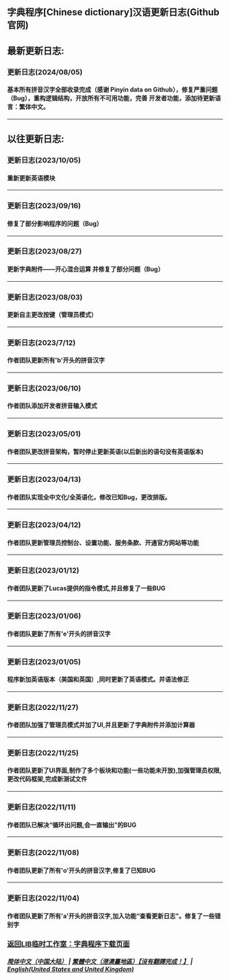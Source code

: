 ## 字典程序[Chinese dictionary]汉语更新日志(Github官网)
## 最新更新日志:
### 更新日志(2024/08/05)

#### 基本所有拼音汉字全部收录完成（感谢 Pinyin data on Github），修复严重问题（Bug），重构逻辑结构，开放所有不可用功能，完善 开发者功能，添加待更新语言：繁体中文。
--------------------------------
## 以往更新日志:
### 更新日志(2023/10/05)

#### 重新更新英语模块
--------------------------------
### 更新日志(2023/09/16)

#### 修复了部分影响程序的问题（Bug）
--------------------------------
### 更新日志(2023/08/27)

#### 更新字典附件——开心混合运算 并修复了部分问题（Bug）
--------------------------------
### 更新日志(2023/08/03)

#### 更新自主更改按键（管理员模式）

--------------------------------
### 更新日志(2023/7/12)

#### 作者团队更新所有'b'开头的拼音汉字

--------------------------------

### 更新日志(2023/06/10)

#### 作者团队添加开发者拼音输入模式

--------------------------------

### 更新日志(2023/05/01)

#### 作者团队更改拼音架构，暂时停止更新英语(以后新出的语句没有英语版本)

--------------------------------

### 更新日志(2023/04/13)

#### 作者团队实现全中文化/全英语化，修改已知Bug，更改排版。

--------------------------------

### 更新日志(2023/04/12)

#### 作者团队更新管理员控制台、设置功能、服务条款、开通官方网站等功能
--------------------------------

### 更新日志(2023/01/12)

#### 作者团队更新了Lucas提供的指令模式,并且修复了一些BUG
--------------------------------
### 更新日志(2023/01/06)

#### 作者团队更新了所有'e'开头的拼音汉字
--------------------------------
### 更新日志(2023/01/05)

#### 程序新加英语版本（美国和英国）,同时更新了英语模式。并语法修正
--------------------------------
### 更新日志(2022/11/27)

#### 作者团队加强了管理员模式并加了UI,并且更新了字典附件并添加计算器
--------------------------------

### 更新日志(2022/11/25)

#### 作者团队更新了UI界面,制作了多个板块和功能(一些功能未开放),加强管理员权限,更改代码框架,完成新测试文件
--------------------------------

### 更新日志(2022/11/11)

#### 作者团队已解决“循环出问题,会一直输出”的BUG
--------------------------------

### 更新日志(2022/11/08)

#### 作者团队更新了所有'o'开头的拼音汉字,修复了已知BUG
--------------------------------
### 更新日志(2022/11/04)

#### 作者团队更新了所有'a'开头的拼音汉字,加入功能“查看更新日志”。修复了一些错别字

### [返回LIB临时工作室：字典程序下载页面](Chinese_dictionary)

##### [简体中文（中国大陆）](Chinese_dictionary_update) | [繁體中文（港澳臺地區）【沒有翻譯完成！】](tc/Chinese_dictionary_update) | **[English(United States and United Kingdom)](en/Chinese_dictionary_update)**
